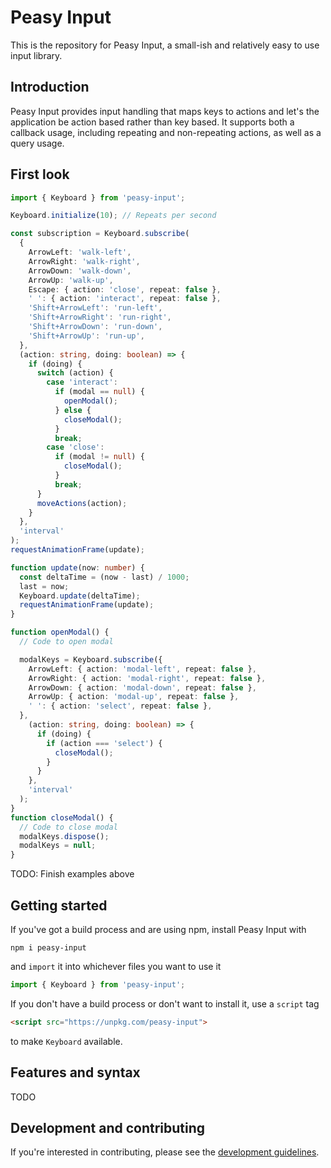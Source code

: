 # Peasy Input

This is the repository for Peasy Input, a small-ish and relatively easy to use input library.

## Introduction

Peasy Input provides input handling that maps keys to actions and let's the application be action based rather than key based. It supports both a callback usage, including repeating and non-repeating actions, as well as a query usage.

## First look

```ts
import { Keyboard } from 'peasy-input';

Keyboard.initialize(10); // Repeats per second

const subscription = Keyboard.subscribe(
  {
    ArrowLeft: 'walk-left',
    ArrowRight: 'walk-right',
    ArrowDown: 'walk-down',
    ArrowUp: 'walk-up',
    Escape: { action: 'close', repeat: false },
    ' ': { action: 'interact', repeat: false },
    'Shift+ArrowLeft': 'run-left',
    'Shift+ArrowRight': 'run-right',
    'Shift+ArrowDown': 'run-down',
    'Shift+ArrowUp': 'run-up',
  },
  (action: string, doing: boolean) => {
    if (doing) {
      switch (action) {
        case 'interact':
          if (modal == null) {
            openModal();
          } else {
            closeModal();
          }
          break;
        case 'close':
          if (modal != null) {
            closeModal();
          }
          break;
      }
      moveActions(action);
    }
  },
  'interval'
);
requestAnimationFrame(update);

function update(now: number) {
  const deltaTime = (now - last) / 1000;
  last = now;
  Keyboard.update(deltaTime);
  requestAnimationFrame(update);
}
```
```ts
function openModal() {
  // Code to open modal

  modalKeys = Keyboard.subscribe({
    ArrowLeft: { action: 'modal-left', repeat: false },
    ArrowRight: { action: 'modal-right', repeat: false },
    ArrowDown: { action: 'modal-down', repeat: false },
    ArrowUp: { action: 'modal-up', repeat: false },
    ' ': { action: 'select', repeat: false },
  },
    (action: string, doing: boolean) => {
      if (doing) {
        if (action === 'select') {
          closeModal();
        }
      }
    },
    'interval'
  );
}
function closeModal() {
  // Code to close modal
  modalKeys.dispose();
  modalKeys = null;
}
```
TODO: Finish examples above

## Getting started

If you've got a build process and are using npm, install Peasy Input with

    npm i peasy-input

and `import` it into whichever files you want to use it

```ts
import { Keyboard } from 'peasy-input';
```

If you don't have a build process or don't want to install it, use a `script` tag

```html
<script src="https://unpkg.com/peasy-input">
```
to make `Keyboard` available.

## Features and syntax

TODO

## Development and contributing

If you're interested in contributing, please see the [development guidelines](DEVELOPMENT.md).
